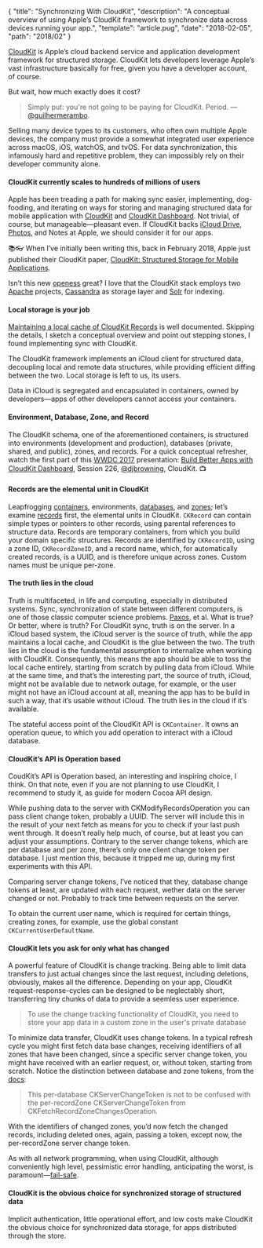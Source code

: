 {
  "title": "Synchronizing With CloudKit",
  "description": "A conceptual overview of using Apple’s CloudKit framework to synchronize data across devices running your app.",
  "template": "article.pug",
  "date": "2018-02-05",
  "path": "2018/02"
}

[CloudKit](https://developer.apple.com/icloud/cloudkit/) is Apple’s cloud backend service and application development framework for structured storage. CloudKit lets developers leverage Apple’s vast infrastructure basically for free, given you have a developer account, of course.

But wait, how much exactly does it cost?

> Simply put: you're not going to be paying for CloudKit. Period.
—[@guilhermerambo](https://medium.com/@guilhermerambo/synchronizing-data-with-cloudkit-94c6246a3fda).

Selling many device types to its customers, who often own multiple Apple devices, the company must provide a somewhat integrated user experience across macOS, iOS, watchOS, and tvOS. For data synchronization, this infamously hard and repetitive problem, they can impossibly rely on their developer community alone.


#### CloudKit currently scales to hundreds of millions of users

Apple has been treading a path for making sync easier, implementing, dog-fooding, and iterating on ways for storing and managing structured data for mobile application with [CloudKit](https://developer.apple.com/documentation/cloudkit) and [CloudKit Dashboard](https://developer.apple.com/library/content/documentation/DataManagement/Conceptual/CloudKitQuickStart/EditingSchemesUsingCloudKitDashboard/EditingSchemesUsingCloudKitDashboard.html). Not trivial, of course, but manageable—pleasant even. If CloudKit backs [iCloud Drive](https://www.apple.com/lae/icloud/icloud-drive/), [Photos](https://www.apple.com/ios/photos/), and Notes at Apple, we should consider it for our apps.

📚👓 When I’ve initially been writing this, back in February 2018, Apple just published their CloudKit paper, [CloudKit: Structured Storage for Mobile Applications](http://www.vldb.org/pvldb/vol11/p540-shraer.pdf).

Isn’t this new [openess](https://hbr.org/2013/03/why-apple-is-going-have-to-bec) great? I love that the CloudKit stack employs two [Apache](http://apache.org/) projects, [Cassandra](http://cassandra.apache.org/) as storage layer and [Solr](http://lucene.apache.org/solr/) for indexing.

#### Local storage is your job

[Maintaining a local cache of CloudKit Records](https://developer.apple.com/library/content/documentation/DataManagement/Conceptual/CloudKitQuickStart/MaintainingaLocalCacheofCloudKitRecords/MaintainingaLocalCacheofCloudKitRecords.html#//apple_ref/doc/uid/TP40014987-CH12-SW1) is well documented. Skipping the details, I sketch a conceptual overview and point out stepping stones, I found implementing sync with CloudKit.

The CloudKit framework implements an iCloud client for structured data, decoupling local and remote data structures, while providing efficient diffing between the two. Local storage is left to us, its users.

Data in iCloud is segregated and encapsulated in containers, owned by developers—apps of other developers cannot access your containers.

#### Environment, Database, Zone, and Record

The CloudKit schema, one of the aforementioned containers, is structured into environments (development and production), databases (private, shared, and public), zones, and records. For a quick conceptual refresher, watch the first part of this [WWDC 2017](https://developer.apple.com/videos/wwdc2017/) presentation: [Build Better Apps with CloudKit Dashboard](https://developer.apple.com/videos/play/wwdc2017/226/), Session 226, [@djbrowning](https://twitter.com/djbrowning), CloudKit. 📺

#### Records are the elemental unit in CloudKit

Leapfrogging [containers](https://developer.apple.com/documentation/cloudkit/ckcontainer), environments, [databases](https://developer.apple.com/documentation/cloudkit/ckdatabase), and [zones](https://developer.apple.com/documentation/cloudkit/ckrecordzone); let’s examine [records](https://developer.apple.com/documentation/cloudkit/ckrecord) first, the elemental units in CloudKit. `CKRecord` can contain simple types or pointers to other records, using parental references to structure data. Records are temporary containers, from which you build your domain specific structures. Records are identified by `CKRecordID`, using a zone ID, `CKRecordZoneID`, and a record name, which, for automatically created records, is a UUID, and is therefore unique across zones. Custom names must be unique per-zone.

#### The truth lies in the cloud

Truth is multifaceted, in life and computing, especially in distributed systems. Sync, synchronization of state between different computers, is one of those classic computer science problems. [Paxos](https://lamport.azurewebsites.net/pubs/lamport-paxos.pdf), et al. What is true? Or better, where is truth? For CloudKit sync, truth is on the server. In a iCloud based system, the iCloud server is the source of truth, while the app maintains a local cache, and CloudKit is the glue between the two. The truth lies in the cloud is the fundamental assumption to internalize when working with CloudKit. Consequently, this means the app should be able to toss the local cache entirely, starting from scratch by pulling data from iCloud. While at the same time, and that’s the interesting part, the source of truth, iCloud, might not be available due to network outage, for example, or the user might not have an iCloud account at all, meaning the app has to be build in such a way, that it’s usable without iCloud. The truth lies in the cloud if it’s available.

The stateful access point of the CloudKit API is `CKContainer`. It owns an operation queue, to which you add operation to interact with a iCloud database.

#### CloudKit’s API is Operation based

CoudKit’s API is Operation based, an interesting and inspiring choice, I think. On that note, even if you are not planning to use CloudKit, I recommend to study it, as guide for modern Cocoa API design.

While pushing data to the server with CKModifyRecordsOperation you can pass client change token, probably a UUID. The server will include this in the result of your next fetch as means for you to check if your last push went through. It doesn’t really help much, of course, but at least you can adjust your assumptions. Contrary to the server change tokens, which are per database and per zone, there’s only one client change token per database. I just mention this, because it tripped me up, during my first experiments with this API.

Comparing server change tokens, I’ve noticed that they, database change tokens at least, are updated with each request, wether data on the server changed or not. Probably to track time between requests on the server.

To obtain the current user name, which is required for certain things, creating zones, for example, use the global constant `CKCurrentUserDefaultName`.

#### CloudKit lets you ask for only what has changed

A powerful feature of CloudKit is change tracking. Being able to limit data transfers to just actual changes since the last request, including deletions, obviously, makes all the difference. Depending on your app, CloudKit request-response-cycles can be designed to be neglectably short, transferring tiny chunks of data to provide a seemless user experience.

> To use the change tracking functionality of CloudKit, you need to store your app data in a custom zone in the user's private database

To minimize data transfer, CloudKit uses change tokens. In a typical refresh cycle you might first fetch data base changes, receiving identifiers of all zones that have been changed, since a specific server change token, you might have received with an earlier request, or, without token, starting from scratch. Notice the distinction between database and zone tokens, from the [docs](https://developer.apple.com/documentation/cloudkit/ckfetchdatabasechangesoperation/1640502-init):

> This per-database CKServerChangeToken is not to be confused with the per-recordZone CKServerChangeToken from CKFetchRecordZoneChangesOperation.

With the identifiers of changed zones, you’d now fetch the changed records, including deleted ones, again, passing a token, except now, the per-recordZone server change token.

As with all network programming, when using CloudKit, although conveniently high level, pessimistic error handling, anticipating the worst, is paramount—[fail-safe](https://en.wikipedia.org/wiki/Fail-safe).

#### CloudKit is the obvious choice for synchronized storage of structured data

Implicit authentication, little operational effort, and low costs make CloudKit the obvious choice for synchronized data storage, for apps distributed through the store.
